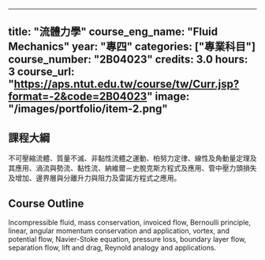 
---
title: "流體力學"
course_eng_name: "Fluid Mechanics"
year: "專四"
categories: ["專業科目"]
course_number: "2B04023"
credits: 3.0
hours: 3
course_url: "https://aps.ntut.edu.tw/course/tw/Curr.jsp?format=-2&code=2B04023"
image: "/images/portfolio/item-2.png"
---

## 課程大綱

不可壓縮流體、質量不滅、非黏性流體之運動、柏努力定律、線性及角動量定理及其應用、渦流與勢流、黏性流、納維爾－史脫克斯方程式及應用、管中壓力頭損失及增加、邊界層與分離升力與阻力及雷諾方程式之應用。

## Course Outline

Incompressible fluid, mass conservation, invoiced flow, Bernoulli principle, linear, angular momentum conservation and application, vortex, and potential flow, Navier-Stoke equation, pressure loss, boundary layer flow, separation flow, lift and drag, Reynold analogy and applications.
